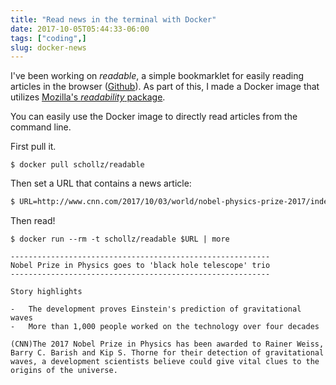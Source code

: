 ```yaml
---
title: "Read news in the terminal with Docker"
date: 2017-10-05T05:44:33-06:00
tags: ["coding",]
slug: docker-news
---
```


I've been working on *readable*, a simple bookmarklet for easily reading articles in the browser ([Github](https://github.com/schollz/readable)). As part of this, I made a Docker image that utilizes [Mozilla's *readability* package](https://github.com/mozilla/readability).


You can easily use the Docker image to directly read articles from the command line.

First pull it.

```
$ docker pull schollz/readable
```

Then set a URL that contains a news article:

```bash
$ URL=http://www.cnn.com/2017/10/03/world/nobel-physics-prize-2017/index.html
```

Then read!

``` shell
$ docker run --rm -t schollz/readable $URL | more

----------------------------------------------------------
Nobel Prize in Physics goes to 'black hole telescope' trio
----------------------------------------------------------

Story highlights

-   The development proves Einstein's prediction of gravitational waves
-   More than 1,000 people worked on the technology over four decades

(CNN)The 2017 Nobel Prize in Physics has been awarded to Rainer Weiss,
Barry C. Barish and Kip S. Thorne for their detection of gravitational
waves, a development scientists believe could give vital clues to the
origins of the universe.
```
